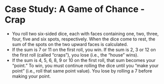# Case Study: A Game of Chance - Crap

- You roll two six-sided dice, each with faces containing one, two, three, four, five and six spots, respectively. When the dice come to rest, the sum of the spots on the two upward faces is calculated.
- If the sum is 7 or 11 on the first roll, you win. If the sum is 2, 3 or 12 on the first roll (called “craps”), you lose (i.e., the “house” wins).
- If the sum is 4, 5, 6, 8, 9 or 10 on the first roll, that sum becomes your “point.” To win, you must continue rolling the dice until you “make your point” (i.e., roll that same point value). You lose by rolling a 7 before making your point.
